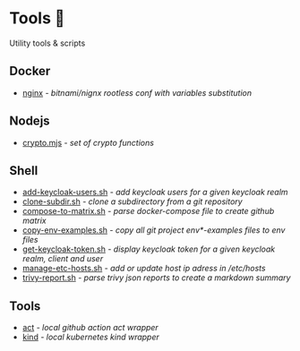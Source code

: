 # Tools :wrench:

Utility tools & scripts

## Docker

- [nginx](./docker/nginx/Dockerfile) *- bitnami/nignx rootless conf with variables substitution*

## Nodejs

- [crypto.mjs](./node/crypto.mjs) *- set of crypto functions*

## Shell

- [add-keycloak-users.sh](./shell/add-keycloak-users.sh) *- add keycloak users for a given keycloak realm*
- [clone-subdir.sh](./shell/clone-subdir.sh) *- clone a subdirectory from a git repository*
- [compose-to-matrix.sh](./shell/compose-to-matrix.sh) *- parse docker-compose file to create github matrix*
- [copy-env-examples.sh](./shell/copy-env-examples.sh) *- copy all git project env\*-examples files to env files*
- [get-keycloak-token.sh](./shell/get-keycloak-token.sh) *- display keycloak token for a given keycloak realm, client and user*
- [manage-etc-hosts.sh](./shell/manage-etc-hosts.sh) *- add or update host ip adress in /etc/hosts*
- [trivy-report.sh](./shell/trivy-report.sh) *- parse trivy json reports to create a markdown summary*

## Tools

- [act](https://github.com/nektos/act) *- local github action act wrapper*
- [kind](https://github.com/kubernetes-sigs/kind) *- local kubernetes kind wrapper*
